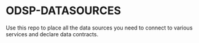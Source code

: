 # ODSP-DATASOURCES
Use this repo to place all the data sources you need to connect to various services and declare data contracts.
